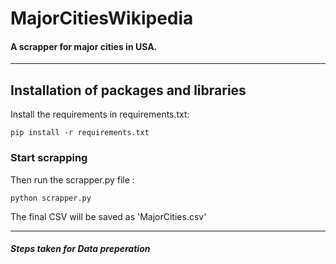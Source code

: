 # MajorCitiesWikipedia

#### A scrapper for major cities in USA.

---
## Installation of packages and libraries

Install the requirements in requirements.txt:
```
pip install -r requirements.txt
```
### Start scrapping

Then run the scrapper.py file :
```
python scrapper.py
```
The final CSV will be saved as 'MajorCities.csv'

---

##### Steps taken for Data preperation
